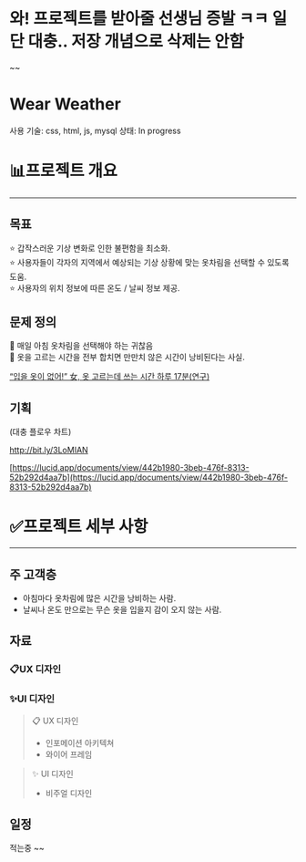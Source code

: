 # 와! 프로젝트를 받아줄 선생님 증발 ㅋㅋ 일단 대충.. 저장 개념으로 삭제는 안함
~~
# Wear Weather

사용 기술: css, html, js, mysql
상태: In progress

# 📊프로젝트 개요

---

## 목표

⭐ 갑작스러운 기상 변화로 인한 불편함을 최소화.<br>
⭐ 사용자들이 각자의 지역에서 예상되는 기상 상황에 맞는 옷차림을 선택할 수 있도록 도움.<br>
⭐ 사용자의 위치 정보에 따른 온도 / 날씨 정보 제공.<br>

## 문제 정의

<aside>
💬 매일 아침 옷차림을 선택해야 하는 귀찮음

</aside>

<aside>
💬 옷을 고르는 시간을 전부 합치면 만만치 않은 시간이 낭비된다는 사실.

[“입을 옷이 없어!” 女, 옷 고르는데 쓰는 시간 하루 17분(연구)](https://nownews.seoul.co.kr/news/newsView.php?id=20160606601014)

</aside>

## 기획

(대충 플로우 차트)

http://bit.ly/3LoMIAN

[https://lucid.app/documents/view/442b1980-3beb-476f-8313-52b292d4aa7b](https://lucid.app/documents/view/442b1980-3beb-476f-8313-52b292d4aa7b)

# ✅프로젝트 세부 사항

---

## 주 고객층

- 아침마다 옷차림에 많은 시간을 낭비하는 사람.
- 날씨나 온도 만으로는 무슨 옷을 입을지 감이 오지 않는 사람.

## 자료

### 📋UX 디자인

### ✨UI 디자인

> 📋 UX 디자인
> 
> - 인포메이션 아키텍쳐
> - 와이어 프레임

> ✨ UI 디자인
> 
> - 비주얼 디자인
> 

## 일정
적는중
~~
